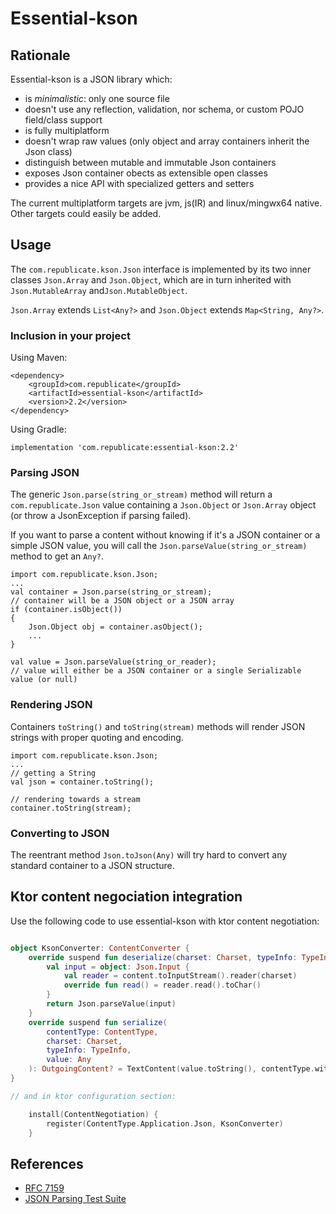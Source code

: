 # Essential-kson

## Rationale

Essential-kson is a JSON library which:

- is *minimalistic*: only one source file
- doesn't use any reflection, validation, nor schema, or custom POJO field/class support
- is fully multiplatform
- doesn't wrap raw values (only object and array containers inherit the Json class)
- distinguish between mutable and immutable Json containers
- exposes Json container obects as extensible open classes
- provides a nice API with specialized getters and setters

The current multiplatform targets are jvm, js(IR) and linux/mingwx64 native. Other targets could easily be added.

## Usage

The `com.republicate.kson.Json` interface is implemented by its two inner classes `Json.Array` and `Json.Object`, which are in turn inherited with `Json.MutableArray` and`Json.MutableObject`.

`Json.Array` extends `List<Any?>` and `Json.Object` extends `Map<String, Any?>`.

### Inclusion in your project

Using Maven:

    <dependency>
        <groupId>com.republicate</groupId>
        <artifactId>essential-kson</artifactId>
        <version>2.2</version>
    </dependency>

Using Gradle:

    implementation 'com.republicate:essential-kson:2.2'

### Parsing JSON

The generic `Json.parse(string_or_stream)` method will return a `com.republicate.Json` value containing a `Json.Object` or `Json.Array` object (or throw a JsonException if parsing failed).

If you want to parse a content without knowing if it's a JSON container or a simple JSON value,
you will call the `Json.parseValue(string_or_stream)` method to get an `Any?`. 

    import com.republicate.kson.Json;
    ...
    val container = Json.parse(string_or_stream);
    // container will be a JSON object or a JSON array
    if (container.isObject())
    {
        Json.Object obj = container.asObject();
        ...
    }

    val value = Json.parseValue(string_or_reader);
    // value will either be a JSON container or a single Serializable value (or null)

### Rendering JSON

Containers `toString()` and `toString(stream)` methods will render JSON strings with proper quoting and encoding.

    import com.republicate.kson.Json;
    ...
    // getting a String
    val json = container.toString();

    // rendering towards a stream
    container.toString(stream);

### Converting to JSON

The reentrant method `Json.toJson(Any)` will try hard to convert any standard container to a JSON structure.

## Ktor content negociation integration

Use the following code to use essential-kson with ktor content negotiation:

```kotlin

object KsonConverter: ContentConverter {
    override suspend fun deserialize(charset: Charset, typeInfo: TypeInfo, content: ByteReadChannel): Any? {
        val input = object: Json.Input {
            val reader = content.toInputStream().reader(charset)
            override fun read() = reader.read().toChar()
        }
        return Json.parseValue(input)
    }
    override suspend fun serialize(
        contentType: ContentType,
        charset: Charset,
        typeInfo: TypeInfo,
        value: Any
    ): OutgoingContent? = TextContent(value.toString(), contentType.withCharsetIfNeeded(charset))
}

// and in ktor configuration section:

    install(ContentNegotiation) {
        register(ContentType.Application.Json, KsonConverter)
    }


```

## References

+ [RFC 7159](https://tools.ietf.org/html/rfc7159)
+ [JSON Parsing Test Suite](https://github.com/nst/JSONTestSuite)
